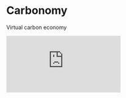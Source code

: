 # Carbonomy
Virtual carbon economy

![Diagram](https://github.com/DarrenZal/Carbonomy/blob/master/Diagram.pdf)
